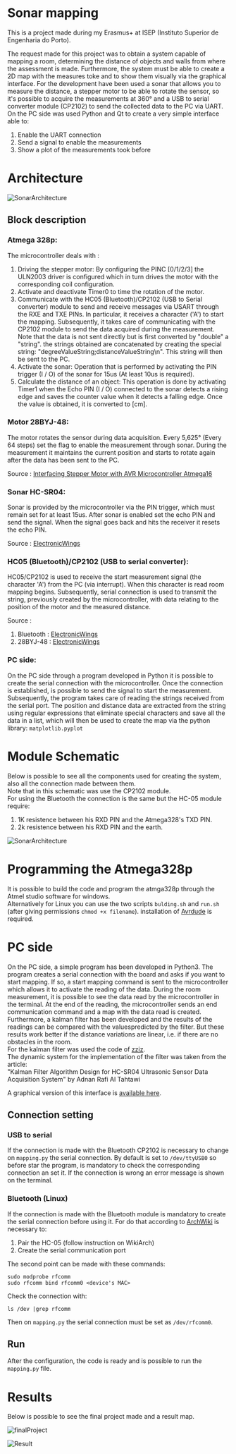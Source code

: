 # Sonar mapping
This is a project made during my Erasmus+ at ISEP (Instituto Superior de Engenharia do Porto).

The request made for this project was to obtain a system capable of mapping a room, determining the distance of objects and walls from where the assessment is made. Furthermore, the system must be able to create a 2D map with the measures toke and to show them visually via the graphical interface.
For the development have been used a sonar that allows you to measure the distance, a stepper motor to be able to rotate the sensor, so it's possible to acquire the measurements at 360° and a USB to serial converter module (CP2102) to send the collected data to the PC via UART.
On the PC side was used Python and Qt to create a very simple interface able to:

1. Enable the UART connection
2. Send a signal to enable the measurements
3. Show a plot of the measurements took before

# Architecture
![SonarArchitecture](img/SonarArchitecture.png)

## Block description
### Atmega 328p:
The microcontroller deals with :

1. Driving the stepper motor: By configuring the PINC [0/1/2/3] the ULN2003 driver is configured which in turn drives the motor with the corresponding coil configuration.
2. Activate and deactivate Timer0 to time the rotation of the motor.
3. Communicate with the HC05 (Bluetooth)/CP2102 (USB to Serial converter) module to send and receive messages via USART through the RXE and TXE PINs. In particular, it receives a character ('A') to start the mapping. Subsequently, it takes care of communicating with the CP2102 module to send the data acquired during the measurement. Note that the data is not sent directly but is first converted by "double" a "string". the strings obtained are concatenated by creating the special string: "degreeValueString;distanceValueString\n".
This string will then be sent to the PC.
4. Activate the sonar: Operation that is performed by activating the PIN trigger (I / O) of the sonar for 15us (At least 10us is required).
5. Calculate the distance of an object: This operation is done by activating Timer1 when the Echo PIN (I / O) connected to the sonar detects a rising edge and saves the counter value when it detects a falling edge. Once the value is obtained, it is converted to [cm].

### Motor 28BYJ-48:
The motor rotates the sensor during data acquisition. Every 5,625° (Every 64 steps) set the flag to enable the measurement through sonar. During the measurement it maintains the current position and starts to rotate again after the data has been sent to the PC.

Source : [Interfacing Stepper Motor with AVR Microcontroller Atmega16](https://circuitdigest.com/microcontroller-projects/avr-microcontroller-atmega16-stepper-motor-interfacing)

### Sonar HC-SR04:
Sonar is provided by the microcontroller via the PIN trigger, which must remain set for at least 15us. After sonar is enabled set the echo PIN and send the signal. When the signal goes back and hits the receiver it resets the echo PIN.  

Source : [ElectronicWings](https://www.electronicwings.com/avr-atmega/ultrasonic-module-hc-sr04-interfacing-with-atmega1632)

### HC05 (Bluetooth)/CP2102 (USB to serial converter):
HC05/CP2102 is used to receive the start measurement signal (the character 'A') from the PC (via interrupt). When this character is read room mapping begins.
Subsequently, serial connection is used to transmit the string, previously created by the microcontroller, with data relating to the position of the motor and the measured distance.  

Source :
1. Bluetooth : [ElectronicWings](https://www.electronicwings.com/avr-atmega/hc-05-bluetooth-module-interfacing-with-atmega1632)  
2. 28BYJ-48 : [ElectronicWings](https://www.electronicwings.com/avr-atmega/atmega1632-usart)


### PC side:
On the PC side through a program developed in Python it is possible to create the serial connection with the microcontroller. Once the connection is established, is possible to send the signal to start the measurement. Subsequently, the program takes care of reading the strings received from the serial port. The position and distance data are extracted from the string using regular expressions that eliminate special characters and save all the data in a list, which will then be used to create the map via the python library: `matplotlib.pyplot`

# Module Schematic

Below is possible to see all the components used for creating the system, also all the connection made between them.  
Note that in this schematic was use the CP2102 module.  
For using the Bluetooth the connection is the same but the HC-05 module require:
1. 1K resistence between his RXD PIN and the Atmega328's TXD PIN.
2. 2k resistence between his RXD PIN and the earth.


![SonarArchitecture](img/schematic.jpg)

# Programming the Atmega328p

It is possible to build the code and program the atmga328p through the Atmel studio software for windows.  
Alternatively for Linux you can use the two scripts `bulding.sh` and `run.sh` (after giving permissions `chmod +x filename`).
installation of [Avrdude](https://www.nongnu.org/avrdude/) is required.


# PC side

On the PC side, a simple program has been developed in Python3. The program creates a serial connection with the board and asks if you want to start
mapping. If so, a start mapping command is sent to the microcontroller which allows it to activate the reading of the data.
During the room measurement, it is possible to see the data read by the microcontroller in the terminal.
At the end of the reading, the microcontroller sends an end communication command and a map with the data read is created.
Furthermore, a kalman filter has been developed and the results of the readings can be compared with the values ​​predicted by the filter.
But these results work better if the distance variations are linear, i.e. if there are no obstacles in the room.  
For the kalman filter was used the code of [zziz](https://github.com/zziz/kalman-filter/blob/master/README.md).  
The dynamic system for the implementation of the filter was taken from the article:  
"Kalman Filter Algorithm Design for HC-SR04 Ultrasonic Sensor Data Acquisition System" by Adnan Rafi Al Tahtawi 


A graphical version of this interface is [available here](https://github.com/ilgaiaz/sonarQt/tree/master).

## Connection setting

### USB to serial
If the connection is made with the Bluetooth CP2102 is necessary to change on `mapping.py` the serial connection.
By default is set to `/dev/ttyUSB0` so before star the program, is mandatory to check the corresponding connection an set it. If the connection is wrong
an error message is shown on the terminal.

### Bluetooth (Linux)
If the connection is made with the Bluetooth module is mandatory to create the serial connection before using it. 
For do that according to [ArchWiki](https://wiki.archlinux.org/index.php/Bluetooth#Console) 
is necessary to:
 
1. Pair the HC-05 (follow instruction on WikiArch)
2. Create the serial communication port

The second point can be made with these commands:

```
sudo modprobe rfcomm
sudo rfcomm bind rfcomm0 <device's MAC>
```

Check the connection with:

```
ls /dev |grep rfcomm
```

Then on `mapping.py` the serial connection must be set as `/dev/rfcomm0`.

## Run
After the configuration, the code is ready and is possible to run the `mapping.py` file.

# Results

Below is possible to see the final project made and a result map.



![finalProject](img/final.jpg)

![Result](img/SonarMap.png)



